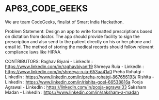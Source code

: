 # AP63_CODE_GEEKS

We are team CodeGeeks, finalist of Smart India Hackathon.

Problem Statement:
Design an app to write formatted prescriptions based on dictation from doctor.
The app should provide facility to sign the prescription and also
send to the patient directly on his or her phone and email id.
The method of storing the medical records should follow relevant compliance laws like HIPAA.

CONTRIBUTORS:
Raghav Biyani - LinkedIn : https://www.linkedin.com/in/raghavbiyani19
Shreeya Ruia - LinkedIn : https://www.linkedin.com/in/shreeya-ruia-653aa41a0
Preha Rohatgi - LinkedIn : https://www.linkedin.com/in/preha-rohatgi-867656193/
Rishita - LinkedIn : https://www.linkedin.com/in/rishita-goel-66538816a
Pooja Agrawal - LinkedIn : https://linkedin.com/in/pooja-agrawal33
Saksham Madan - LinkedIn : https://www.linkedin.com/in/saksham-a-madan
